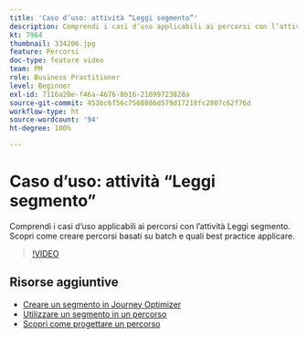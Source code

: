 ```yaml
---
title: 'Caso d’uso: attività “Leggi segmento”'
description: Comprendi i casi d’uso applicabili ai percorsi con l’attività Leggi segmento. Scopri come creare percorsi basati su batch e quali best practice applicare.
kt: 7964
thumbnail: 334206.jpg
feature: Percorsi
doc-type: feature video
team: PM
role: Business Practitioner
level: Beginner
exl-id: 7116a20e-f46a-4676-8b16-21699723828a
source-git-commit: 453bc6f56c7568086d579d17218fc2807c62f76d
workflow-type: ht
source-wordcount: '94'
ht-degree: 100%

---
```


# Caso d’uso: attività “Leggi segmento”

Comprendi i casi d’uso applicabili ai percorsi con l’attività Leggi segmento. Scopri come creare percorsi basati su batch e quali best practice applicare.

>[!VIDEO](https://video.tv.adobe.com/v/334206?quality=12)

## Risorse aggiuntive

* [Creare un segmento in Journey Optimizer](https://experienceleague.adobe.com/docs/journey-optimizer/using/segment/creating-a-segment.html?lang=it)
* [Utilizzare un segmento in un percorso](https://experienceleague.adobe.com/docs/journey-optimizer/using/orchestrate-journeys/about-journey-building/read-segment.html?lang=it)
* [Scopri come progettare un percorso](https://experienceleague.adobe.com/docs/journey-optimizer/using/orchestrate-journeys/create-journey/using-the-journey-designer.html?lang=it)
